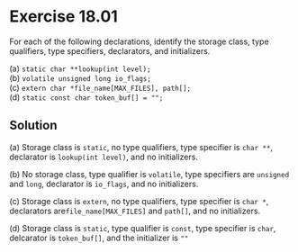 # Exercise 18.01

For each of the following declarations, identify the storage class, type qualifiers,
type specifiers, declarators, and initializers.

(a) `static char **lookup(int level);`  
(b) `volatile unsigned long io_flags;`  
(c) `extern char *file_name[MAX_FILES], path[];`  
(d) `static const char token_buf[] = "";`

## Solution

(a) Storage class is `static`, no type qualifiers, type specifier is `char **`,
declarator is `lookup(int level)`, and no initializers.  

(b) No storage class, type qualifier is `volatile`, type specifiers are `unsigned`
and `long`, declarator is `io_flags`, and no initializers.  

(c) Storage class is `extern`, no type qualifiers, type specifier is `char *`,
declarators are`file_name[MAX_FILES]` and `path[]`, and no initializers.  

(d) Storage class is `static`, type qualifier is `const`, type specifier
is `char`, delcarator is `token_buf[]`, and the initializer is `""`
